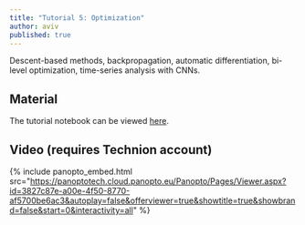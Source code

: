 ```yaml
---
title: "Tutorial 5: Optimization"
author: aviv
published: true
---
```


Descent-based methods, backpropagation, automatic differentiation, bi-level
optimization, time-series analysis with CNNs.

## Material

The tutorial notebook can be viewed
[here](https://nbviewer.org/github/vistalab-technion/cs236781-tutorials/blob/master/t05%20-%20optimization/tutorial5-Optimization.ipynb).

## Video (requires Technion account)

{% include panopto_embed.html src="https://panoptotech.cloud.panopto.eu/Panopto/Pages/Viewer.aspx?id=3827c87e-a00e-4f50-8770-af5700be6ac3&autoplay=false&offerviewer=true&showtitle=true&showbrand=false&start=0&interactivity=all" %}
